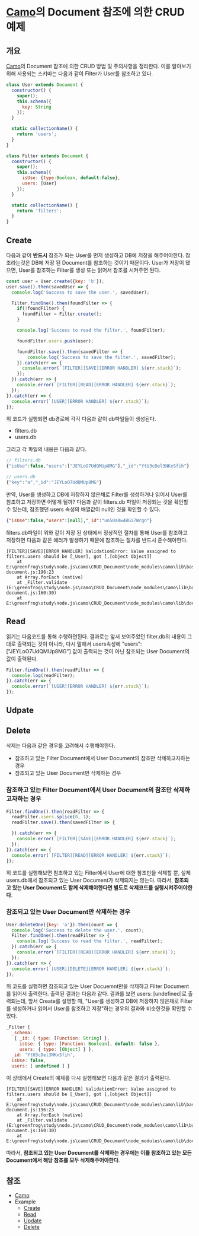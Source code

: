 # [Camo](https://github.com/scottwrobinson/camo)의 Document 참조에 의한 CRUD 예제

## 개요

[Camo](https://github.com/scottwrobinson/camo)의 Document 참조에 의한 CRUD 방법 및 주의사항을 정리한다.
이를 알아보기 위해 사용되는 스키마는 다음과 같이 Filter가 User를 참조하고 있다.

```javascript
class User extends Document {
  constructor() {
    super();
    this.schema({
      key: String
    });
  }

  static collectionName() {
    return 'users';
  }
}

class Filter extends Document {
  constructor() {
    super();
    this.schema({
      isUse: {type:Boolean, default:false},
      users: [User]
    });
  }

  static collectionName() {
    return 'filters';
  }
}
```

## Create

다음과 같이 **반드시** 참조가 되는 User를 먼저 생성하고  DB에 저장을 해주어야한다. 참조라는것은 DB에 저장 된 Document를 참조하는 것이기 때문이다. User가 저장이 됐으면, User를 참조하는 Filter를 생성 또는 읽어서 참조를 시켜주면 된다.

```javascript
const user = User.create({key: 'b'});
user.save().then(savedUser => {
  console.log('Success to save the user.', savedUser);

  Filter.findOne().then(foundFilter => {
    if(!foundFilter) {
      foundFilter = Filter.create();
    }

    console.log('Success to read the filter.', foundFilter);

    foundFilter.users.push(user);

    foundFilter.save().then(savedFilter => {
        console.log('Success to save the filter.', savedFilter);
    }).catch(err => {
      console.error(`[FILTER][SAVE][ERROR HANDLER] ${err.stack}`);
    });
  }).catch(err => {
    console.error(`[FILTER][READ][ERROR HANDLER] ${err.stack}`);
  });
}).catch(err => {
  console.error(`[USER][ERROR HANDLER] ${err.stack}`);
});
```

위 코드가 실행되면 db경로에 각각 다음과 같이 db파일들이 생성된다.

* filters.db
* users.db

그리고 각 파일의 내용은 다음과 같다.

```javascript
// filters.db
{"isUse":false,"users":["JEYLoO7UdQMUp8MG"],"_id":"YtU3cDel3NKxSfih"}

// users.db
{"key":"a","_id":"JEYLoO7UdQMUp8MG"}
```

만약, User를 생성하고 DB에 저장하지 않은채로 Filter를 생성하거나 읽어서 User를 참조하고 저장하면 어떻게 될까? 다음과 같이 filters.db 파일이 저장되는 것을 확인할 수 있는데, 참조했던 users 속성의 배열값이 null인 것을 확인할 수 있다.

```json
{"isUse":false,"users":[null],"_id":"un50a0w4BGi7Wrgn"}
```

filters.db파일이 위와 같이 저장 된 상태에서 정상적인 절차를 통해 User를 참조하고 저장하면 다음과 같은 에러가 발생하기 때문에 참조하는 절차를 반드시 준수해야한다.

```
[FILTER][SAVE][ERROR HANDLER] ValidationError: Value assigned to filters.users should be [_User], got [,[object Object]]
    at E:\greenfrog\study\node.js\camo\CRUD_Document\node_modules\camo\lib\base-document.js:196:23
    at Array.forEach (native)
    at _Filter.validate (E:\greenfrog\study\node.js\camo\CRUD_Document\node_modules\camo\lib\base-document.js:160:30)
    at E:\greenfrog\study\node.js\camo\CRUD_Document\node_modules\camo\lib\document.js:68:18
```

## Read

읽기는 다음코드를 통해 수행하면된다. 결과로는 앞서 보여주었던 filter.db의 내용이 그대로 출력되는 것이 아니라, 다시 말해서 users속성에 "users":["JEYLoO7UdQMUp8MG"] 값이 출력되는 것이 아닌 참조되는 User Document의 값이 출력된다.

```javascript
Filter.findOne().then(readFilter => {
  console.log(readFilter);
}).catch(err => {
  console.error(`[USER][ERROR HANDLER] ${err.stack}`);
});
```

## Udpate

## Delete

삭제는 다음과 같은 경우를 고려해서 수행해야한다.

* 참조하고 있는 Filter Document에서 User Document의 참조만 삭제하고자하는 경우
* 참조되고 있는 User Document만 삭제하는 경우

### 참조하고 있는 Filter Document에서 User Document의 참조만 삭제하고자하는 경우

```javascript
Filter.findOne().then(readFilter => {
  readFilter.users.splice(0, 1);
  readFilter.save().then(savedFilter => {

  }).catch(err => {
    console.error(`[FILTER][SAVE][ERROR HANDLER] ${err.stack}`);
  });
}).catch(err => {
  console.error(`[FILTER][READ][ERROR HANDLER] ${err.stack}`);
});
```

위 코드를 실행해보면 참조하고 있는 Filter에서 User에 대한 참조만을 삭제할 뿐, 실제 users.db에서 참조되고 있는 User Document가 삭제되지는 않는다.
따라서, **참조되고 있는 User Document도 함께 삭제해야한다면 별도로 삭제코드를 실행시켜주어야한다**.

### 참조되고 있는 User Document만 삭제하는 경우

```javascript
User.deleteOne({key: 'a'}).then(count => {
  console.log('Success to delete the user.', count);
  Filter.findOne().then(readFilter => {
    console.log('Success to read the filter.', readFilter);
  }).catch(err => {
    console.error(`[FILTER][READ][ERROR HANDLER] ${err.stack}`);
  });
}).catch(err => {
  console.error(`[USER][DELETE][ERROR HANDLER] ${err.stack}`);
});
```

위 코드를 실행하면 참조되고 있는 User Docuemnt만을 삭제하고 Filter Document를 읽어서 출력한다. 출력된 결과는 다음과 같다.
결과를 보면 users: [undefined]로 출력되는데, 앞서 Create를 설명할 때, "User를 생성하고 DB에 저장하지 않은채로 Filter를 생성하거나 읽어서 User를 참조하고 저장"하는 경우의 결과와 비슷한것을 확인할 수 있다.

```javascript
_Filter {
  _schema:
   { _id: { type: [Function: String] },
     isUse: { type: [Function: Boolean], default: false },
     users: { type: [Object] } },
  _id: 'YtU3cDel3NKxSfih',
  isUse: false,
  users: [ undefined ] }
```

이 상태에서 Create의 예제를 다시 실행해보면 다음과 같은 결과가 출력된다.

```
[FILTER][SAVE][ERROR HANDLER] ValidationError: Value assigned to filters.users should be [_User], got [,[object Object]]
    at E:\greenfrog\study\node.js\camo\CRUD_Document\node_modules\camo\lib\base-document.js:196:23
    at Array.forEach (native)
    at _Filter.validate (E:\greenfrog\study\node.js\camo\CRUD_Document\node_modules\camo\lib\base-document.js:160:30)
    at E:\greenfrog\study\node.js\camo\CRUD_Document\node_modules\camo\lib\document.js:68:18
```

따라서, **참조되고 있는 User Document를 삭제하는 경우에는 이를 참조하고 있는 모든 Document에서 해당 참조를 모두 삭제해주어야한다**.

## 참조

* [Camo](https://github.com/scottwrobinson/camo)
* Example
  * [Create](./src/ex_create.js)
  * [Read](./src/ex_read.js)
  * [Update](./src/ex_update.js)
  * [Delete](./src/ex_delete.js)
